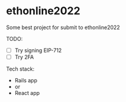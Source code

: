 # ethonline2022
Some best project for submit to ethonline2022

TODO:
- [ ] Try signing EIP-712
- [ ] Try 2FA

Tech stack:
- Rails app
- or
- React app
